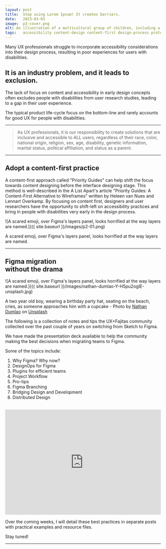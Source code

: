 ```yaml
---
layout: post
title:  Stop using Lorem Ipsum! It creates barriers.
date:   2023-03-03
image:  p3-cover.png
alt: An illustration of a multicultural group of children, including a boy in a wheelchair, smiling for a photo celebrating those who design with Accessibility in mind.
tags:   accessibility content-design content-first design-process prototyping
---
```



Many UX professionals struggle to incorporate accessibility considerations into their design process, resulting in poor experiences for users with disabilities. 

## It is an industry problem, and it leads to exclusion.

The lack of focus on content and accessibility in early design concepts often excludes people with disabilities from user research studies, leading to a gap in their user experience.

The typical product life-cycle focus on the bottom-line and rarely accounts for good UX for people with disabilities.   

<hr/>

<blockquote>As UX professionals, it is our responsibility to create solutions that are inclusive and accessible to <span style="text-transform: underline;">ALL users</span>, regardless of their race, color, national origin, religion, sex, age, disability, genetic information, marital status, political affiliation, and status as a parent.</blockquote>

<hr/>

## Adopt a content-first practice 

A content-first approach called "Priority Guides" can help shift the focus towards content designing before the interface designing stage. This method is well-described in the A List Apart's article "Priority Guides: A Content-First Alternative to Wireframes" written by Heleen van Nues and Lennart Overkamp. By focusing on content first, designers and user researchers have the opportunity to shift-left on accessibility practices and bring in people with disabilities very early in the design process.

![A scared emoji, over Figma's layers panel, looks horrified at the way layers are named.]({{ site.baseurl }}/images/p2-01.png)
<p class="caption">A scared emoji, over Figma's layers panel, looks horrified at the way layers are named.</p>

<hr/>

## Figma migration<br/>without the drama

![A scared emoji, over Figma's layers panel, looks horrified at the way layers are named.]({{ site.baseurl }}/images/nathan-dumlao-Y-H5pu2oglE-unsplash.jpg)
<p class="caption">A two year old boy, wearing a birthday party hat, seating on the beach, cries, as someone approaches him with a cupcake - Photo by <a href="https://unsplash.com/@nate_dumlao?utm_source=unsplash&utm_medium=referral&utm_content=creditCopyText">Nathan Dumlao</a> on <a href="https://unsplash.com/s/photos/crying?utm_source=unsplash&utm_medium=referral&utm_content=creditCopyText">Unsplash</a></p>


The following is a collection of notes and tips the UX+Fajitas community collected over the past couple of years on switching from Sketch to Figma. 

We have made the presentation deck available to help the community making the best decisions when migrating teams to Figma.

Some of the topics include:

1. Why Figma? Why now?
2. DesignOps for Figma
3. Plugins for efficient teams
4. Project Workflow 
5. Pro-tips
6. Figma Branching
7. Bridging Design and Development  
8. Distributed Design 

<br/>

 <iframe src="https://docs.google.com/presentation/d/e/2PACX-1vT23gstkcvQSWjfRJDZh5qC-S95Pe8bvtw2baxkuvoRDurwjmwNCCjWkHBXK2r0eVHsqo5TksbMr-xY/embed?start=false&loop=false&delayms=3000" frameborder="0" width="100%" height="340" allowfullscreen="true" mozallowfullscreen="true" webkitallowfullscreen="true"></iframe>

<br/>

 Over the coming weeks, I will detail these best practices in separate posts with practical examples and resource files.

 Stay tuned!

 <hr/>
